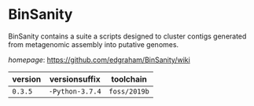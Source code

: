# BinSanity

BinSanity contains a suite a scripts designed to cluster contigs generated from metagenomic assembly into putative genomes.

*homepage*: <https://github.com/edgraham/BinSanity/wiki>

version | versionsuffix | toolchain
--------|---------------|----------
``0.3.5`` | ``-Python-3.7.4`` | ``foss/2019b``
